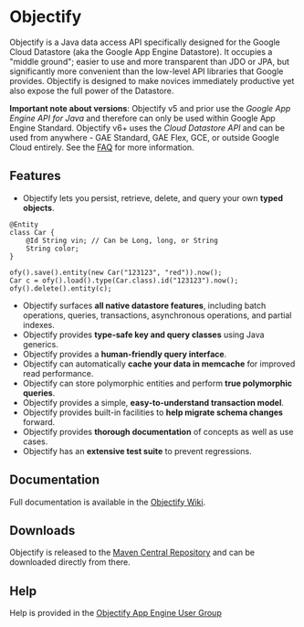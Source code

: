 # Objectify

Objectify is a Java data access API specifically designed for the Google Cloud Datastore (aka the Google App Engine Datastore).  It occupies a
"middle ground"; easier to use and more transparent than JDO or JPA, but significantly more convenient than
the low-level API libraries that Google provides.  Objectify is designed to make novices immediately productive yet also expose the full power
of the Datastore.

**Important note about versions**: Objectify v5 and prior use the _Google App Engine API for Java_ and therefore can only be used within Google App Engine Standard. Objectify v6+ uses the _Cloud Datastore API_ and can be used from anywhere - GAE Standard, GAE Flex, GCE, or outside Google Cloud entirely. See the [FAQ](https://github.com/objectify/objectify/wiki/FrequentlyAskedQuestions) for more information.

## Features

  * Objectify lets you persist, retrieve, delete, and query your own **typed objects**.
  ```
  @Entity
  class Car {
      @Id String vin; // Can be Long, long, or String
      String color;
  }
    
  ofy().save().entity(new Car("123123", "red")).now();
  Car c = ofy().load().type(Car.class).id("123123").now();
  ofy().delete().entity(c);
  ```
  * Objectify surfaces **all native datastore features**, including batch operations, queries, transactions, asynchronous operations, and partial indexes.
  * Objectify provides **type-safe key and query classes** using Java generics.
  * Objectify provides a **human-friendly query interface**.
  * Objectify can automatically **cache your data in memcache** for improved read performance.
  * Objectify can store polymorphic entities and perform **true polymorphic queries**.
  * Objectify provides a simple, **easy-to-understand transaction model**.
  * Objectify provides built-in facilities to **help migrate schema changes** forward.
  * Objectify provides **thorough documentation** of concepts as well as use cases.
  * Objectify has an **extensive test suite** to prevent regressions.

## Documentation

Full documentation is available in the [Objectify Wiki](https://github.com/objectify/objectify/wiki).

## Downloads

Objectify is released to the [Maven Central Repository](https://github.com/objectify/objectify/wiki/MavenRepository)
and can be downloaded directly from there.

## Help

Help is provided in the
[Objectify App Engine User Group](https://groups.google.com/forum/?fromgroups#!forum/objectify-appengine)
